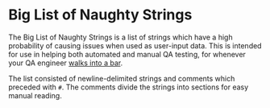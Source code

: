 # Big List of Naughty Strings
The Big List of Naughty Strings is a list of strings which have a high probability of causing issues when used as user-input data. This is intended for use in helping both automated and manual QA testing, for whenever your QA engineer [walks into a bar](http://www.sempf.net/post/On-Testing1.aspx).

The list consisted of newline-delimited strings and comments which preceded with `#`. The comments divide the strings into sections for easy manual reading.
